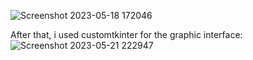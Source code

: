 ![Screenshot 2023-05-18 172046](https://github.com/AlexandruTud/Bisection-and-Secant-Methods-Python-GUI/assets/95827917/f8af3a9f-8291-4afb-8827-1ab1872c18e7)

After that, i used customtkinter for the graphic interface:
![Screenshot 2023-05-21 222947](https://github.com/AlexandruTud/Bisection-and-Secant-Methods-Python-GUI/assets/95827917/b7a14503-f1f3-430d-a635-799eb7750926)
